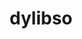 ---
codehost: https://github.com/https://github.com/dylibso
logohandle: dylibso
sort: dylibso
title: dylibso
website: https://dylibso.com/
---